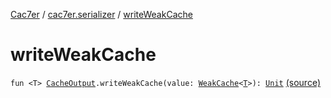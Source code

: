 [Cac7er](../index.md) / [cac7er.serializer](index.md) / [writeWeakCache](./write-weak-cache.md)

# writeWeakCache

`fun <T> `[`CacheOutput`](-cache-output.md)`.writeWeakCache(value: `[`WeakCache`](../cac7er/-weak-cache/index.md)`<`[`T`](write-weak-cache.md#T)`>): `[`Unit`](https://kotlinlang.org/api/latest/jvm/stdlib/kotlin/-unit/index.html) [(source)](http://2wiqua.wcaokaze.com/gitbucket/wcaokaze/Cac7er/blob/master/src/main/java/cac7er/serializer/cache.kt#L85)